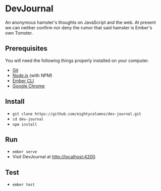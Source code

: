 # DevJournal

An anonymous hamster's thoughts on JavaScript and the web. At present we can
neither confirm nor deny the rumor that said hamster is Ember's own Tomster.

## Prerequisites

You will need the following things properly installed on your computer.

* [Git](https://git-scm.com/)
* [Node.js](https://nodejs.org/) (with NPM)
* [Ember CLI](https://ember-cli.com/)
* [Google Chrome](https://google.com/chrome/)

## Install

* `git clone https://github.com/eightycolumns/dev-journal.git`
* `cd dev-journal`
* `npm install`

## Run

* `ember serve`
* Visit DevJournal at [http://localhost:4200](http://localhost:4200).

## Test

* `ember test`
